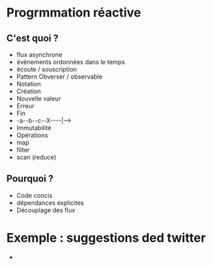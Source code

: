 # Progrmmation réactive

## C'est quoi ?
- flux asynchrone
- évènements ordonnées dans le temps
- écoute / souscription
- Pattern Obverser / observable
- Notation
 - Création
 - Nouvelle valeur
 - Erreur
 - Fin
 - -a--b--c--X----|-->
- Immutabilité
- Opérations
 - map
 - filter
 - scan (reduce)

## Pourquoi ?

- Code concis
- dépendances explicites
- Découplage des flux

# Exemple : suggestions ded twitter

- 

